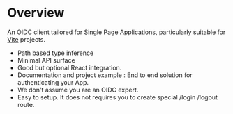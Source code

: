 # Overview

An OIDC client tailored for Single Page Applications, particularly suitable for [Vite](https://vitejs.dev/) projects.&#x20;

* Path based type inference&#x20;
* Minimal API surface&#x20;
* Good but optional React integration.
* &#x20;Documentation and project example : End to end solution for authenticating your App.&#x20;
* We don't assume you are an OIDC expert.&#x20;
* Easy to setup. It does not requires you to create special /login /logout route.
